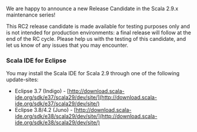 We are happy to announce a new Release Candidate in the Scala 2.9.x maintenance series!

This RC2 release candidate is made available for testing purposes only and is not intended for production environments: a final release will follow at the end of the RC cycle.
Please help us with the testing of this candidate, and let us know of any issues that you may encounter.

### Scala IDE for Eclipse

You may install the Scala IDE for Scala 2.9 through one of the following update-sites:

* Eclipse 3.7 (Indigo) - [http://download.scala-ide.org/sdk/e37/scala29/dev/site/](http://download.scala-ide.org/sdk/e37/scala29/dev/site/)
* Eclipse 3.8/4.2 (Juno) - [http://download.scala-ide.org/sdk/e38/scala29/dev/site/](http://download.scala-ide.org/sdk/e38/scala29/dev/site/)